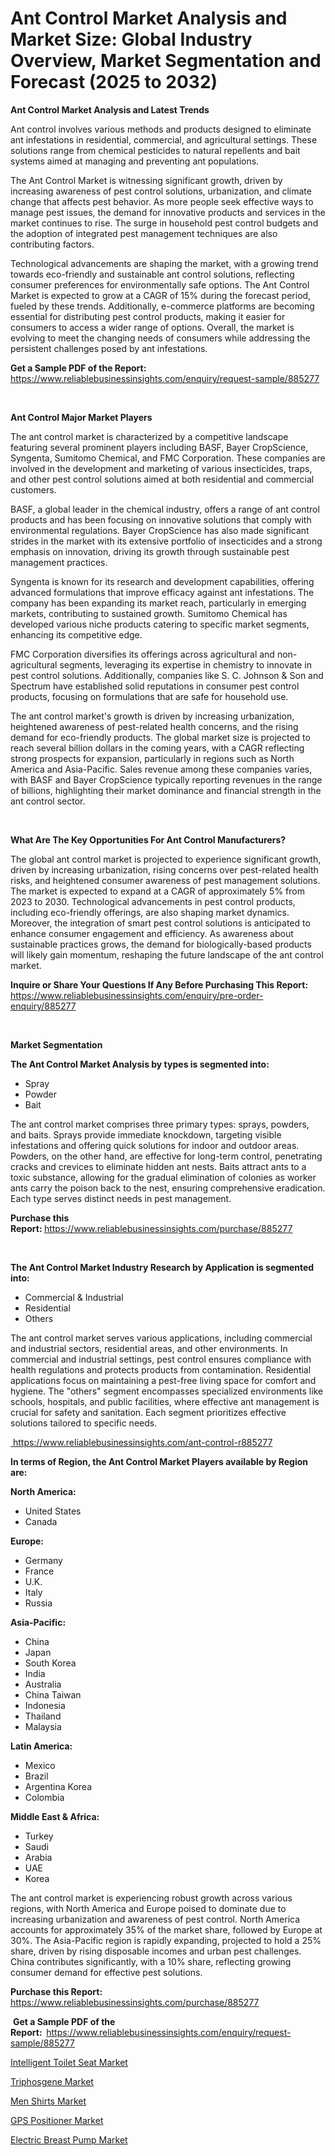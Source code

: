 <p><h1>Ant Control Market Analysis and Market Size: Global Industry Overview, Market Segmentation and Forecast (2025 to 2032)</h1></p><p><strong>Ant Control Market Analysis and Latest Trends</strong></p>
<p><p>Ant control involves various methods and products designed to eliminate ant infestations in residential, commercial, and agricultural settings. These solutions range from chemical pesticides to natural repellents and bait systems aimed at managing and preventing ant populations.</p><p>The Ant Control Market is witnessing significant growth, driven by increasing awareness of pest control solutions, urbanization, and climate change that affects pest behavior. As more people seek effective ways to manage pest issues, the demand for innovative products and services in the market continues to rise. The surge in household pest control budgets and the adoption of integrated pest management techniques are also contributing factors.</p><p>Technological advancements are shaping the market, with a growing trend towards eco-friendly and sustainable ant control solutions, reflecting consumer preferences for environmentally safe options. The Ant Control Market is expected to grow at a CAGR of 15% during the forecast period, fueled by these trends. Additionally, e-commerce platforms are becoming essential for distributing pest control products, making it easier for consumers to access a wider range of options. Overall, the market is evolving to meet the changing needs of consumers while addressing the persistent challenges posed by ant infestations.</p></p>
<p><strong>Get a Sample PDF of the Report:&nbsp;</strong> <a href="https://www.reliablebusinessinsights.com/enquiry/request-sample/885277?utm_campaign=75&utm_medium=2&utm_source=Github&utm_content=ia&utm_term=08022025&utm_id=ant-control">https://www.reliablebusinessinsights.com/enquiry/request-sample/885277</a></p>
<p>&nbsp;</p>
<p><strong>Ant Control Major Market Players</strong></p>
<p><p>The ant control market is characterized by a competitive landscape featuring several prominent players including BASF, Bayer CropScience, Syngenta, Sumitomo Chemical, and FMC Corporation. These companies are involved in the development and marketing of various insecticides, traps, and other pest control solutions aimed at both residential and commercial customers.</p><p>BASF, a global leader in the chemical industry, offers a range of ant control products and has been focusing on innovative solutions that comply with environmental regulations. Bayer CropScience has also made significant strides in the market with its extensive portfolio of insecticides and a strong emphasis on innovation, driving its growth through sustainable pest management practices. </p><p>Syngenta is known for its research and development capabilities, offering advanced formulations that improve efficacy against ant infestations. The company has been expanding its market reach, particularly in emerging markets, contributing to sustained growth. Sumitomo Chemical has developed various niche products catering to specific market segments, enhancing its competitive edge.</p><p>FMC Corporation diversifies its offerings across agricultural and non-agricultural segments, leveraging its expertise in chemistry to innovate in pest control solutions. Additionally, companies like S. C. Johnson & Son and Spectrum have established solid reputations in consumer pest control products, focusing on formulations that are safe for household use.</p><p>The ant control market's growth is driven by increasing urbanization, heightened awareness of pest-related health concerns, and the rising demand for eco-friendly products. The global market size is projected to reach several billion dollars in the coming years, with a CAGR reflecting strong prospects for expansion, particularly in regions such as North America and Asia-Pacific. Sales revenue among these companies varies, with BASF and Bayer CropScience typically reporting revenues in the range of billions, highlighting their market dominance and financial strength in the ant control sector.</p></p>
<p>&nbsp;</p>
<p><strong>What Are The Key Opportunities For Ant Control Manufacturers?</strong></p>
<p><p>The global ant control market is projected to experience significant growth, driven by increasing urbanization, rising concerns over pest-related health risks, and heightened consumer awareness of pest management solutions. The market is expected to expand at a CAGR of approximately 5% from 2023 to 2030. Technological advancements in pest control products, including eco-friendly offerings, are also shaping market dynamics. Moreover, the integration of smart pest control solutions is anticipated to enhance consumer engagement and efficiency. As awareness about sustainable practices grows, the demand for biologically-based products will likely gain momentum, reshaping the future landscape of the ant control market.</p></p>
<p><strong>Inquire or Share Your Questions If Any Before Purchasing This Report:</strong> <a href="https://www.reliablebusinessinsights.com/enquiry/pre-order-enquiry/885277?utm_campaign=75&utm_medium=2&utm_source=Github&utm_content=ia&utm_term=08022025&utm_id=ant-control">https://www.reliablebusinessinsights.com/enquiry/pre-order-enquiry/885277</a></p>
<p>&nbsp;</p>
<p><strong>Market Segmentation</strong></p>
<p><strong>The Ant Control Market Analysis by types is segmented into:</strong></p>
<p><ul><li>Spray</li><li>Powder</li><li>Bait</li></ul></p>
<p><p>The ant control market comprises three primary types: sprays, powders, and baits. Sprays provide immediate knockdown, targeting visible infestations and offering quick solutions for indoor and outdoor areas. Powders, on the other hand, are effective for long-term control, penetrating cracks and crevices to eliminate hidden ant nests. Baits attract ants to a toxic substance, allowing for the gradual elimination of colonies as worker ants carry the poison back to the nest, ensuring comprehensive eradication. Each type serves distinct needs in pest management.</p></p>
<p><strong>Purchase this Report:&nbsp;</strong><a href="https://www.reliablebusinessinsights.com/purchase/885277?utm_campaign=75&utm_medium=2&utm_source=Github&utm_content=ia&utm_term=08022025&utm_id=ant-control">https://www.reliablebusinessinsights.com/purchase/885277</a></p>
<p>&nbsp;</p>
<p><strong>The Ant Control Market Industry Research by Application is segmented into:</strong></p>
<p><ul><li>Commercial & Industrial</li><li>Residential</li><li>Others</li></ul></p>
<p><p>The ant control market serves various applications, including commercial and industrial sectors, residential areas, and other environments. In commercial and industrial settings, pest control ensures compliance with health regulations and protects products from contamination. Residential applications focus on maintaining a pest-free living space for comfort and hygiene. The "others" segment encompasses specialized environments like schools, hospitals, and public facilities, where effective ant management is crucial for safety and sanitation. Each segment prioritizes effective solutions tailored to specific needs.</p></p>
<p><a href="https://www.reliablebusinessinsights.com/ant-control-r885277?utm_campaign=75&utm_medium=2&utm_source=Github&utm_content=ia&utm_term=08022025&utm_id=ant-control">&nbsp;https://www.reliablebusinessinsights.com/ant-control-r885277</a></p>
<p><strong>In terms of Region, the Ant Control Market Players available by Region are:</strong></p>
<p>
    <p> <strong> North America: </strong>
        <ul>
            <li>United States</li>
            <li>Canada</li>
        </ul>
        </p> 
    <p> <strong> Europe: </strong>
        <ul>
            <li>Germany</li>
            <li>France</li>
            <li>U.K.</li>
            <li>Italy</li>
            <li>Russia</li>
        </ul>
        </p> 
    <p> <strong> Asia-Pacific: </strong>
        <ul>
            <li>China</li>
            <li>Japan</li>
            <li>South Korea</li>
            <li>India</li>
            <li>Australia</li>
            <li>China Taiwan</li>
            <li>Indonesia</li>
            <li>Thailand</li>
            <li>Malaysia</li>
        </ul>
        </p> 
    <p> <strong> Latin America: </strong>
        <ul>
            <li>Mexico</li>
            <li>Brazil</li>
            <li>Argentina Korea</li>
            <li>Colombia</li>
        </ul>
        </p> 
    <p> <strong> Middle East & Africa: </strong>
        <ul>
            <li>Turkey</li>
            <li>Saudi</li>
            <li>Arabia</li>
            <li>UAE</li>
            <li>Korea</li>
        </ul>
    </p>
    </p>
<p><p>The ant control market is experiencing robust growth across various regions, with North America and Europe poised to dominate due to increasing urbanization and awareness of pest control. North America accounts for approximately 35% of the market share, followed by Europe at 30%. The Asia-Pacific region is rapidly expanding, projected to hold a 25% share, driven by rising disposable incomes and urban pest challenges. China contributes significantly, with a 10% share, reflecting growing consumer demand for effective pest solutions.</p></p>
<p><strong>Purchase this Report: </strong><a href="https://www.reliablebusinessinsights.com/purchase/885277?utm_campaign=75&utm_medium=2&utm_source=Github&utm_content=ia&utm_term=08022025&utm_id=ant-control">https://www.reliablebusinessinsights.com/purchase/885277</a></p>
<p>&nbsp;<strong>Get a Sample PDF of the Report:&nbsp;&nbsp;</strong><a href="https://www.reliablebusinessinsights.com/enquiry/request-sample/885277?utm_campaign=75&utm_medium=2&utm_source=Github&utm_content=ia&utm_term=08022025&utm_id=ant-control">https://www.reliablebusinessinsights.com/enquiry/request-sample/885277</a></p>
<p><strong></strong></p>
<p><p><a href="https://github.com/manatatonkes/Market-Research-Report-List-1/blob/main/intelligent-toilet-seat-market.md?utm_campaign=75&utm_medium=2&utm_source=Github&utm_content=ia&utm_term=08022025&utm_id=ant-control">Intelligent Toilet Seat Market</a></p><p><a href="https://github.com/toqiourir/Market-Research-Report-List-1/blob/main/triphosgene-market.md?utm_campaign=75&utm_medium=2&utm_source=Github&utm_content=ia&utm_term=08022025&utm_id=ant-control">Triphosgene Market</a></p><p><a href="https://github.com/shopovdjondo/Market-Research-Report-List-1/blob/main/men-shirts-market.md?utm_campaign=75&utm_medium=2&utm_source=Github&utm_content=ia&utm_term=08022025&utm_id=ant-control">Men Shirts Market</a></p><p><a href="https://github.com/saeiddaemo/Market-Research-Report-List-1/blob/main/gps-positioner-market.md?utm_campaign=75&utm_medium=2&utm_source=Github&utm_content=ia&utm_term=08022025&utm_id=ant-control">GPS Positioner Market</a></p><p><a href="https://github.com/plawragarile/Market-Research-Report-List-1/blob/main/electric-breast-pump-market.md?utm_campaign=75&utm_medium=2&utm_source=Github&utm_content=ia&utm_term=08022025&utm_id=ant-control">Electric Breast Pump Market</a></p></p>